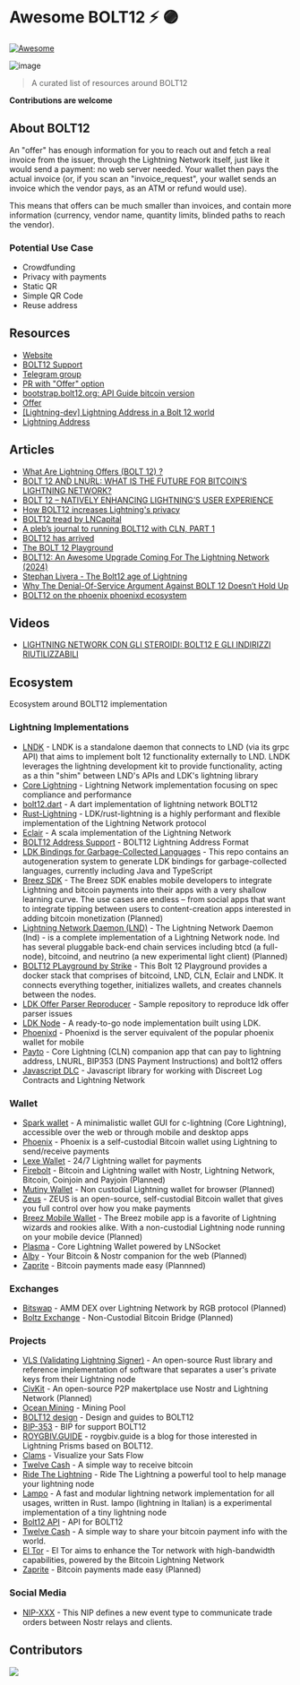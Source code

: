 
# Awesome BOLT12 ⚡ 🟣

[![Awesome](https://awesome.re/badge-flat2.svg)](https://awesome.re)


![image](https://github.com/Rsync25/awesome-bolt12/assets/135646455/1792378e-30b8-43ad-9543-b8889c70604d)


>A curated list of resources around BOLT12

**Contributions are welcome**


## About BOLT12

An "offer" has enough information for you to reach out and fetch a real invoice from the issuer, through the Lightning Network itself, just like it would send a payment: no web server needed. Your wallet then pays the actual invoice (or, if you scan an "invoice_request", your wallet sends an invoice which the vendor pays, as an ATM or refund would use).

This means that offers can be much smaller than invoices, and contain more information (currency, vendor name, quantity limits, blinded paths to reach the vendor).

### Potential Use Case

- Crowdfunding
- Privacy with payments
- Static QR
- Simple QR Code
- Reuse address

## Resources

- [Website](https://bolt12.org/)
- [BOLT12 Support](https://bolt12.support/)
- [Telegram group](https://t.me/bolt12org)
- [PR with "Offer" option](https://github.com/lightning/bolts/pull/798)
- [bootstrap.bolt12.org: API Guide bitcoin version ](https://bootstrap.bolt12.org/)
- [Offer](https://bitcoinops.org/en/topics/offers/)
- [[Lightning-dev] Lightning Address in a Bolt 12 world](https://lists.linuxfoundation.org/pipermail/lightning-dev/2023-November/004204.html)
- [Lightning Address](https://gist.github.com/t-bast/78fd797a7da570d293a8663908d3339b)

## Articles

- [What Are Lightning Offers (BOLT 12) ?](https://thebitcoinmanual.com/articles/lightning-offers-bolt12/)
- [BOLT 12 AND LNURL: WHAT IS THE FUTURE FOR BITCOIN’S LIGHTNING NETWORK?](https://bitcoinmagazine.com/technical/bolt12-lnurl-and-bitcoin-lightning)
- [BOLT 12 – NATIVELY ENHANCING LIGHTNING’S USER EXPERIENCE](https://voltage.cloud/blog/lightning-network-faq/bolt-12-enhancing-lightning-networks-users-experience/)
- [How BOLT12 increases Lightning's privacy](https://www.litebit.eu/en/news/bolt12-lightning)
- [BOLT12 tread by LNCapital](https://twitter.com/TorqLN/status/1589321548133203968)
- [A pleb’s journal to running BOLT12 with CLN, PART 1](https://stacker.news/items/538702)
- [BOLT12 has arrived](https://lightningdevkit.org/blog/bolt12-has-arrived/)
- [The BOLT 12 Playground](https://strike.me/blog/bolt12-playground/)
- [BOLT12: An Awesome Upgrade Coming For The Lightning Network (2024)](https://athenaalpha.substack.com/p/bolt12-an-awesome-upgrade-coming)
- [Stephan Livera - The Bolt12 age of Lightning](https://x.com/stephanlivera/status/1808573143012827227)
- [Why The Denial-Of-Service Argument Against BOLT 12 Doesn’t Hold Up](https://bitcoinmagazine.com/technical/dos-argument-against-bitcoin-bolt-12)
- [BOLT12 on the phoenix phoenixd ecosystem](https://massmux.org/p/bolt12-on-the-phoenix-phoenixd-ecosystem)

## Videos

- [ LIGHTNING NETWORK CON GLI STEROIDI: BOLT12 E GLI INDIRIZZI RIUTILIZZABILI](https://www.youtube.com/watch?v=Et5m6HwaRC8)

## Ecosystem

Ecosystem around BOLT12 implementation

### Lightning Implementations 

- [LNDK](https://github.com/lndk-org/lndk) - LNDK is a standalone daemon that connects to LND (via its grpc API) that aims to implement bolt 12 functionality externally to LND. LNDK leverages the lightning development kit to provide functionality, acting as a thin "shim" between LND's APIs and LDK's lightning library
- [Core Lightning](https://github.com/ElementsProject/lightning) - Lightning Network implementation focusing on spec compliance and performance
- [bolt12.dart](https://github.com/dart-lightning/lndart.bolt12) - A dart implementation of lightning network BOLT12
- [Rust-Lightning](https://github.com/lightningdevkit/rust-lightning) - LDK/rust-lightning is a highly performant and flexible implementation of the Lightning Network protocol
- [Eclair](https://github.com/ACINQ/eclair) - A scala implementation of the Lightning Network
- [BOLT12 Address Support](https://github.com/rustyrussell/bolt12address) - BOLT12 Lightning Address Format
- [LDK Bindings for Garbage-Collected Languages](https://github.com/lightningdevkit/ldk-garbagecollected) - This repo contains an autogeneration system to generate LDK bindings for garbage-collected languages, currently including Java and TypeScript
- [Breez SDK](https://github.com/breez/breez-sdk) - The Breez SDK enables mobile developers to integrate Lightning and bitcoin payments into their apps with a very shallow learning curve. The use cases are endless – from social apps that want to integrate tipping between users to content-creation apps interested in adding bitcoin monetization (Planned)
- [Lightning Network Daemon (LND)](https://github.com/lightningnetwork/lnd) - The Lightning Network Daemon (lnd) - is a complete implementation of a Lightning Network node. lnd has several pluggable back-end chain services including btcd (a full-node), bitcoind, and neutrino (a new experimental light client) (Planned)
- [BOLT12 PLayground by Strike](https://github.com/LN-Zap/bolt12-playground) - This Bolt 12 Playground provides a docker stack that comprises of bitcoind, LND, CLN, Eclair and LNDK. It connects everything together, initializes wallets, and creates channels between the nodes.
- [LDK Offer Parser Reproducer](https://github.com/LN-Zap/ldk-offer-parser-reproducer) -  Sample repository to reproduce ldk offer parser issues
- [LDK Node](https://github.com/lightningdevkit/ldk-node) - A ready-to-go node implementation built using LDK.
- [Phoenixd](https://github.com/ACINQ/phoenixd/) - Phoenixd is the server equivalent of the popular phoenix wallet for mobile
- [Payto](https://github.com/urza/payto) - Core Lightning (CLN) companion app that can pay to lightning address, LNURL, BIP353 (DNS Payment Instructions) and bolt12 offers
- [Javascript DLC](https://github.com/AreaLayer/javascript-dlc) - Javascript library for working with Discreet Log Contracts and Lightning Network 

### Wallet

- [Spark wallet](https://github.com/shesek/spark-wallet) - A minimalistic wallet GUI for c-lightning (Core Lightning), accessible over the web or through mobile and desktop apps
- [Phoenix](https://github.com/ACINQ/phoenix) - Phoenix is a self-custodial Bitcoin wallet using Lightning to send/receive payments
- [Lexe Wallet](https://lexe.app/) - 24/7 Lightning wallet for payments
- [Firebolt](https://github.com/AreaLayer/firebolt-react-native) -  Bitcoin and Lightning wallet with Nostr, Lightning Network, Bitcoin, Coinjoin and Payjoin (Planned)
- [Mutiny Wallet](https://www.mutinywallet.com/) - Non custodial Lightning wallet for browser (Planned)
- [Zeus](https://zeusln.com/) - ZEUS is an open-source, self-custodial Bitcoin wallet that gives you full control over how you make payments
- [Breez Mobile Wallet](https://breez.technology/mobile/) - The Breez mobile app is a favorite of Lightning wizards and rookies alike. With a non-custodial Lightning node running on your mobile device (Planned)
- [Plasma](https://github.com/Fonta1n3/Plasma) -  Core Lightning Wallet powered by LNSocket
- [Alby](https://getalby.com/) - Your Bitcoin & Nostr companion for the web (Planned)
- [Zaprite](https://zaprite.com/) - Bitcoin payments made easy (Plannned)

### Exchanges

- [Bitswap](https://github.com/Bitswap-BiFi) - AMM DEX over Lightning Network by RGB protocol (Planned)
- [Boltz Exchange](https://boltz.exchange/) - Non-Custodial Bitcoin Bridge (Planned)


### Projects

- [VLS (Validating Lightning Signer)](https://vls.tech/) - An open-source Rust library and reference implementation of software that separates a user's private keys from their Lightning node
- [CivKit](https://github.com/civkit/civkit-node) - An open-source P2P makertplace use Nostr and Lightning Network (Planned)
- [Ocean Mining](https://ocean.xyz/) - Mining Pool
- [BOLT12 design](https://bolt12.org/) - Design and guides to BOLT12
- [BIP-353](https://github.com/bitcoin/bips/pull/1551/files) - BIP for support BOLT12
- [ROYGBIV.GUIDE](https://www.roygbiv.guide/) - roygbiv.guide is a blog for those interested in Lightning Prisms based on BOLT12.
- [Clams](https://clams.tech/) - Visualize your Sats Flow
- [Twelve Cash](https://twelve.cash/) - A simple way to receive bitcoin
- [Ride The Lightning](https://www.ridethelightning.info/) - Ride The Lightning a powerful tool to help manage your lightning node
- [Lampo](https://lampo.devcrew.cc/) - A fast and modular lightning network implementation for all usages, written in Rust. lampo (lightning in Italian) is a experimental implementation of a tiny lightning node
- [Bolt12 API](https://github.com/ATLBitLab/twelvecash) - API for BOLT12
- [Twelve Cash](https://twelve.cash/) - A simple way to share your bitcoin payment info with the world.
- [El Tor](https://bitbucket.org/eltordev/workspace/projects/ELTOR) - El Tor aims to enhance the Tor network with high-bandwidth capabilities, powered by the Bitcoin Lightning Network
- [Zaprite](https://zaprite.com/) - Bitcoin payments made easy (Planned)
  
### Social Media

- [NIP-XXX](https://github.com/nostr-protocol/nips/blob/361c439b4860648dda06ff6e6c41dd11e58bb995/XXX.md) - This NIP defines a new event type to communicate trade orders between Nostr relays and clients.


## Contributors

<a align="center" href="https://github.com/Rsync25/awesome-bolt12/graphs/contributors">
  <img src="https://contrib.rocks/image?repo=Rsync25/awesome-bolt12" />
</a>

